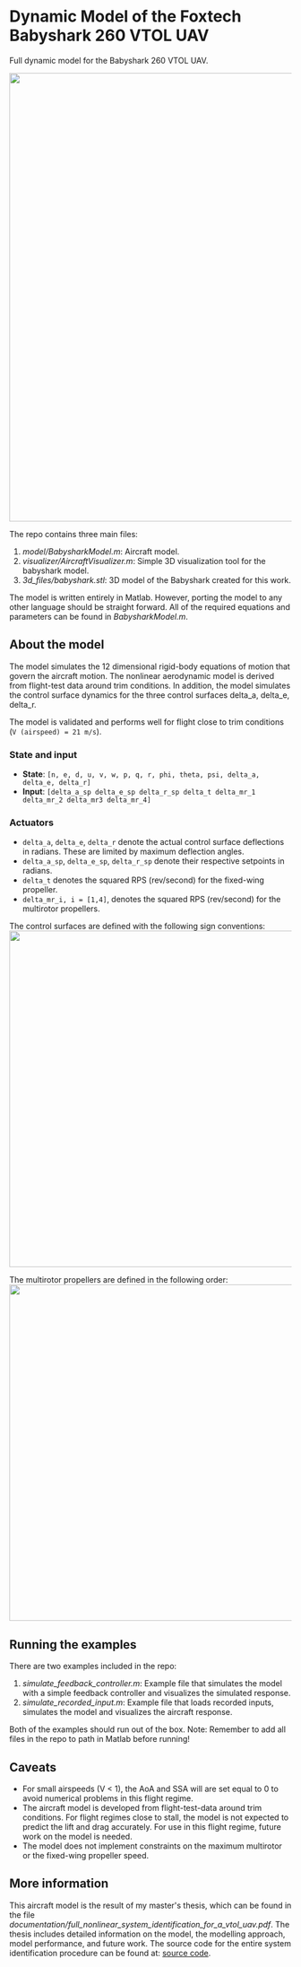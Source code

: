 # Dynamic Model of the Foxtech Babyshark 260 VTOL UAV
Full dynamic model for the Babyshark 260 VTOL UAV.

<img src="https://user-images.githubusercontent.com/35483844/139727366-eb39f3f5-01c7-4e4c-86a9-0f0902c28979.png" width="800">

The repo contains three main files:
1. *model/BabysharkModel.m*: Aircraft model.
2. *visualizer/AircraftVisualizer.m*: Simple 3D visualization tool for the babyshark model.
3. *3d_files/babyshark.stl*: 3D model of the Babyshark created for this work.

The model is written entirely in Matlab. However, porting the model to any other language should be straight forward. All of the required equations and parameters can be found in *BabysharkModel.m*.

## About the model
The model simulates the 12 dimensional rigid-body equations of motion that
govern the aircraft motion. The nonlinear aerodynamic model is
derived from flight-test data around trim conditions.
In addition, the model simulates the control surface dynamics for the
three control surfaces delta_a, delta_e, delta_r.

The model is validated and performs well for flight close to trim conditions (`V (airspeed) = 21 m/s`).

### State and input
* **State**: `[n, e, d, u, v, w, p, q, r, phi, theta, psi, delta_a, delta_e, delta_r]`
* **Input**: `[delta_a_sp delta_e_sp delta_r_sp delta_t delta_mr_1 delta_mr_2 delta_mr3 delta_mr_4]`

### Actuators
* `delta_a`, `delta_e`, `delta_r` denote the actual control surface
deflections in radians. These are limited by maximum deflection angles.
* `delta_a_sp`, `delta_e_sp`, `delta_r_sp` denote their respective setpoints
in radians.
* `delta_t` denotes the squared RPS (rev/second) for the fixed-wing propeller.
* `delta_mr_i, i = [1,4]`, denotes the squared RPS (rev/second) for the multirotor propellers.

The control surfaces are defined with the following sign conventions:
<img src="https://user-images.githubusercontent.com/35483844/139251373-e6deee3a-46ed-4fdf-b736-263ed808e8fa.jpg" width="600">

The multirotor propellers are defined in the following order:
<img src="https://user-images.githubusercontent.com/35483844/139251337-1b7a43ef-1670-4dc9-8ce9-1fa7a64ec2cd.jpg" width="600">

## Running the examples
There are two examples included in the repo:
1. *simulate_feedback_controller.m*: Example file that simulates the model with a simple feedback controller and visualizes the simulated response.
2. *simulate_recorded_input.m*: Example file that loads recorded inputs, simulates the model and visualizes the aircraft response.

Both of the examples should run out of the box. Note: Remember to add all files in the repo to path in Matlab before running!

## Caveats
* For small airspeeds (V < 1), the AoA and SSA will are set
equal to 0 to avoid numerical problems in this flight regime.
* The aircraft model is developed from flight-test-data around trim conditions. For flight regimes close to stall, the model is not expected to predict the lift and drag accurately. For use in this flight regime, future work on the model is needed.
* The model does not implement constraints on the maximum multirotor or the fixed-wing propeller speed.

## More information
This aircraft model is the result of my master's thesis, which can be found in the file *documentation/full_nonlinear_system_identification_for_a_vtol_uav.pdf*. The thesis includes detailed information on the model, the modelling approach, model performance, and future work. The source code for the entire system identification procedure can be found at: [source code](https://github.com/bernhardpg/vtol-system-identification).


